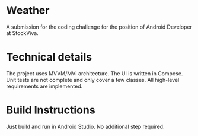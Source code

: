 # Weather

A submission for the coding challenge for the position of Android Developer at StockViva.

# Technical details

The project uses MVVM/MVI architecture. The UI is written in Compose. Unit tests are not complete and only cover a few classes. All high-level requirements are implemented.

# Build Instructions

Just build and run in Android Studio. No additional step required.
